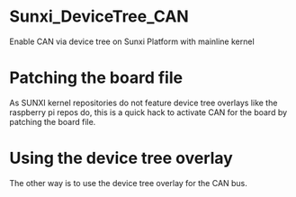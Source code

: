 # Sunxi_DeviceTree_CAN
Enable CAN via device tree on Sunxi Platform with mainline kernel

# Patching the board file
As SUNXI kernel repositories do not feature device tree overlays
like the raspberry pi repos do, this is a quick hack to activate CAN
for the board by patching the board file.

# Using the device tree overlay
The other way is to use the device tree overlay for the CAN bus. 
